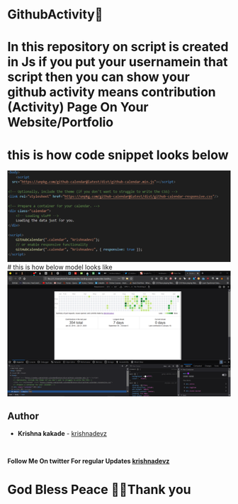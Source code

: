 # GithubActivity👋
# In this repository on script is created in Js if you put your usernamein that script then you can show your github activity means contribution (Activity) Page On Your Website/Portfolio

# this is how code snippet looks below
<img src="https://github.com/krishnadevz/GithubActivity/blob/master/Annotation%202020-01-21%20223535.png" alt="1">
<br>
# this is how below model looks like
<img src="https://github.com/krishnadevz/GithubActivity/blob/master/Annotation%202020-01-21%20223601.png" alt="2">


## Author

* **Krishna kakade**  - [krishnadevz](https://github.com/krishnadevz)

  <br>
 <b>Follow Me On twitter For regular Updates 
<a href="https://twitter.com/krishnadevz">krishnadevz</a>
 <br>
 
 # God Bless Peace 🙏👋Thank you  
